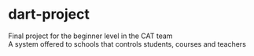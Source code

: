 # dart-project
Final project for the beginner level in the CAT team<br>
 A system offered to schools that controls students, courses and teachers  
